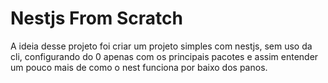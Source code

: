 # Nestjs From Scratch

A ideia desse projeto foi criar um projeto simples com nestjs, sem uso da cli, configurando do 0 apenas com os principais pacotes e assim entender um pouco mais de como o nest funciona por baixo dos panos.

